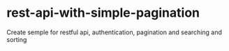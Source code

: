 # rest-api-with-simple-pagination
Create semple for restful api, authentication, pagination and searching and sorting
